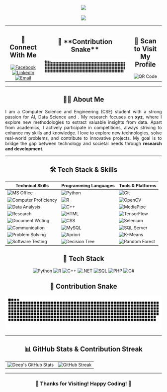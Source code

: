 <div align="center">
<!-- Typing Animation at the Top -->
<p align="center">
  <img src="https://readme-typing-svg.herokuapp.com?size=24&duration=1&color=FF0000&center=true&vCenter=true&multiline=true&width=500&height=50&lines=Welcome+to+My+GitHub!" />
</p>
<!-- Another Typing Animation Below -->
<p align="center">
  <img src="https://readme-typing-svg.herokuapp.com?size=24&duration=1000&color=00FF00&center=true&vCenter=true&multiline=true&width=800&height=50&lines=Hi+👋,+I'm+Sudeep+Mondal+Deep!;" />
</p>
  
<table width="100%">
  <!-- Left Side: Connect With Me -->
  <tr>
    <td align="center">
      <h2>🤝 Connect With Me</h2>
      <a href="https://www.facebook.com/sudeepmondaldeep/)">
        <img src="https://img.shields.io/badge/-Facebook-0077B5?style=flat&logo=Facebook&logoColor=white" alt="Facebook">
      </a>
      <br>
      <a href="https://www.linkedin.com/in/smdeep/">
        <img src="https://img.shields.io/badge/-LinkedIn-0077B5?style=flat&logo=linkedin&logoColor=white" alt="LinkedIn">
      </a>
      <br>
      <a href="mailto:smdeep137@gmail.com">
        <img src="https://img.shields.io/badge/-Email-D14836?style=flat&logo=gmail&logoColor=white" alt="Email">
      </a>
    </td>
  <!-- Centered Contribution Snake -->
  <td align="center" colspan="1">
    <h2>🐍 **Contribution Snake**</h2>
    <img src="https://github.com/sudeepmondal/sudeepmondal/blob/main/github-contribution-grid-snake-dark.svg" alt="Contribution Snake">
  </td>
  <!-- Right Side: Scan to Visit My Profile -->
  <td align="center">
    <h2>📱 Scan to Visit My Profile</h2>
    <img src="https://api.qrserver.com/v1/create-qr-code/?size=150x150&data=https://github.com/sudeepmondal" alt="QR Code" width="150">
  </td>
  </tr>
</table>

---

## 🧑‍💻 **About Me**  

  <p align="justify">
I am a Computer Science and Engineering (CSE) student with a strong passion for AI, Data Science and . My research focuses on <b>xyz</b>, where I explore new methodologies to extract valuable insights from data. Apart from academics, I actively participate in competitions, always striving to enhance my skills and knowledge. I love to explore new technologies, solve real-world problems, and contribute to innovative projects. My goal is to bridge the gap between technology and societal needs through <b>research and development.</b>  
  </p>

---

## 🛠️ **Tech Stack & Skills**  

| **Technical Skills** | **Programming Languages** | **Tools & Platforms** |
|----------------------|--------------------------|----------------------|
| ![MS Office](https://img.shields.io/badge/-MS%20Office-D83B01?style=flat&logo=microsoft-office&logoColor=white) | ![Python](https://img.shields.io/badge/-Python-3776AB?style=flat&logo=python&logoColor=white) | ![Git](https://img.shields.io/badge/-Git-F05032?style=flat&logo=git&logoColor=white) |
| ![Computer Proficiency](https://img.shields.io/badge/-Computer%20Proficiency-0078D4?style=flat&logo=windows&logoColor=white) | ![R](https://img.shields.io/badge/-R-276DC3?style=flat&logo=r&logoColor=white) | ![OpenCV](https://img.shields.io/badge/-OpenCV-5C3EE8?style=flat&logo=opencv&logoColor=white) |
| ![Data Analysis](https://img.shields.io/badge/-Data%20Analysis-1F70C1?style=flat&logo=tableau&logoColor=white) | ![C++](https://img.shields.io/badge/-C++-00599C?style=flat&logo=c%2B%2B&logoColor=white) | ![MediaPipe](https://img.shields.io/badge/-MediaPipe-FF4500?style=flat&logo=google&logoColor=white) |
| ![Research](https://img.shields.io/badge/-Research-FF6F00?style=flat&logo=google-scholar&logoColor=white) | ![HTML](https://img.shields.io/badge/-HTML5-E34F26?style=flat&logo=html5&logoColor=white) | ![TensorFlow](https://img.shields.io/badge/-TensorFlow-FF6F00?style=flat&logo=tensorflow&logoColor=white) |
| ![Document Writing](https://img.shields.io/badge/-Document%20Writing-02569B?style=flat&logo=microsoft-word&logoColor=white) | ![CSS](https://img.shields.io/badge/-CSS3-1572B6?style=flat&logo=css3&logoColor=white) | ![Selenium](https://img.shields.io/badge/-Selenium-43B02A?style=flat&logo=selenium&logoColor=white) |
| ![Communication](https://img.shields.io/badge/-Communication-ff4081?style=flat&logo=wechat&logoColor=white) | ![MySQL](https://img.shields.io/badge/-MySQL-4479A1?style=flat&logo=mysql&logoColor=white) | ![SQL Server](https://img.shields.io/badge/-SQL%20Server-CC2927?style=flat&logo=microsoft-sql-server&logoColor=white) |
| ![Problem Solving](https://img.shields.io/badge/-Problem%20Solving-0A66C2?style=flat&logo=thinkpad&logoColor=white) | ![Apriori](https://img.shields.io/badge/-Apriori-006400?style=flat&logo=apache-spark&logoColor=white) | ![K-Means](https://img.shields.io/badge/-K%20Means-00CED1?style=flat&logo=google&logoColor=white) |
| ![Software Testing](https://img.shields.io/badge/-Software%20Testing-5A67D8?style=flat&logo=testing-library&logoColor=white) | ![Decision Tree](https://img.shields.io/badge/-Decision%20Tree-008000?style=flat&logo=scikitlearn&logoColor=white) | ![Random Forest](https://img.shields.io/badge/-Random%20Forest-6A5ACD?style=flat&logo=scikitlearn&logoColor=white) |



## 🚀 **Tech Stack**  

![Python](https://img.shields.io/badge/-Python-3776AB?style=flat&logo=python&logoColor=white)  ![R](https://img.shields.io/badge/-R-276DC3?style=flat&logo=r&logoColor=white) ![C++](https://img.shields.io/badge/-C++-00599C?style=flat&logo=c%2B%2B&logoColor=white)  ![.NET](https://img.shields.io/badge/-.NET-5C2D91?style=flat&logo=dotnet&logoColor=white)  ![SQL](https://img.shields.io/badge/-SQL-4479A1?style=flat&logo=mysql&logoColor=white)  ![PHP](https://img.shields.io/badge/-PHP-777BB4?style=flat&logo=php&logoColor=white)   ![C#](https://img.shields.io/badge/-C%23-239120?style=flat&logo=c-sharp&logoColor=white)  

## 🐍 **Contribution Snake**  
![Contribution Snake](https://github.com/sudeepmondal/sudeepmondal/blob/main/github-contribution-grid-snake-dark.svg)

---

## 📊 **GitHub Stats & Contribution Streak**  

<div align="center">
  <table>
    <tr>
      <td><img src="https://github-readme-stats.vercel.app/api?username=sudeepmondal&show_icons=true&theme=radical" alt="Deep's GitHub Stats"></td>
      <td><img src="https://streak-stats.demolab.com/?user=sudeepmondal&theme=radical" alt="GitHub Streak"></td>
    </tr>
  </table>
</div>

---

### 🎉 **Thanks for Visiting! Happy Coding! 🚀**
